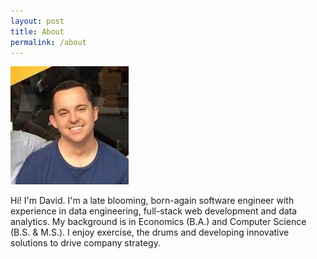 ```yaml
---
layout: post
title: About
permalink: /about
---
```


![alt text](/assets/img/headshot.png "David Weinflash")

Hi! I'm David. I'm a late blooming, born-again software engineer with experience in data engineering, full-stack web development and data analytics. My background is in Economics (B.A.) and Computer Science (B.S. & M.S.). I enjoy exercise, the drums and developing innovative solutions to drive company strategy.
